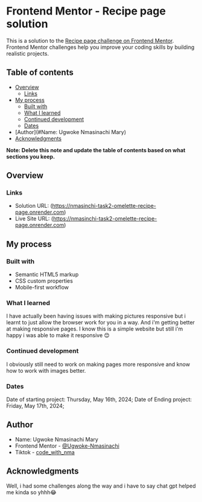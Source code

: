 # Frontend Mentor - Recipe page solution

This is a solution to the [Recipe page challenge on Frontend Mentor](https://www.frontendmentor.io/challenges/recipe-page-KiTsR8QQKm). Frontend Mentor challenges help you improve your coding skills by building realistic projects. 

## Table of contents

- [Overview](#overview)
  - [Links](#links)
- [My process](#my-process)
  - [Built with](#built-with)
  - [What I learned](#what-i-learned)
  - [Continued development](#continued-development)
  - [Dates](#date)
- [Author](#Name: Ugwoke Nmasinachi Mary)
- [Acknowledgments](#acknowledgments)

**Note: Delete this note and update the table of contents based on what sections you keep.**

## Overview

### Links

- Solution URL: (https://nmasinchi-task2-omelette-recipe-page.onrender.com)
- Live Site URL: (https://nmasinchi-task2-omelette-recipe-page.onrender.com)

## My process

### Built with

- Semantic HTML5 markup
- CSS custom properties
- Mobile-first workflow 

### What I learned

I have actually been having issues with making pictures responsive but i learnt to just allow the browser work for you in a way. And i'm getting better at making responsive pages. I know this is a simple website but still i'm happy i was able to make it responsive 😊

### Continued development

I obviously still need to work on making pages more responsive and know how to work with images better.

### Dates

Date of starting project: Thursday, May 16th, 2024;
Date of Ending project: Friday, May 17th, 2024;

## Author

- Name: Ugwoke Nmasinachi Mary
- Frontend Mentor - [@Ugwoke-Nmasinachi](https://www.frontendmentor.io/profile/Ugwoke-Nmasinachi)
- Tiktok - [code_with_nma](tiktok.com/@code_with_nma)

## Acknowledgments

Well, i had some challenges along the way and i have to say chat gpt helped me kinda so yhhh😂

